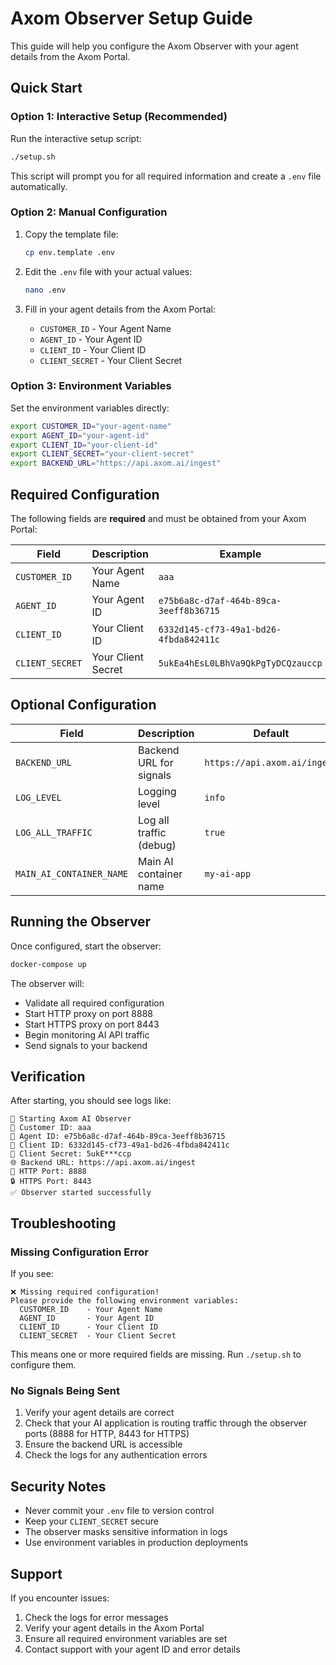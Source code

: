 # Axom Observer Setup Guide

This guide will help you configure the Axom Observer with your agent details from the Axom Portal.

## Quick Start

### Option 1: Interactive Setup (Recommended)

Run the interactive setup script:

```bash
./setup.sh
```

This script will prompt you for all required information and create a `.env` file automatically.

### Option 2: Manual Configuration

1. Copy the template file:
   ```bash
   cp env.template .env
   ```

2. Edit the `.env` file with your actual values:
   ```bash
   nano .env
   ```

3. Fill in your agent details from the Axom Portal:
   - `CUSTOMER_ID` - Your Agent Name
   - `AGENT_ID` - Your Agent ID  
   - `CLIENT_ID` - Your Client ID
   - `CLIENT_SECRET` - Your Client Secret

### Option 3: Environment Variables

Set the environment variables directly:

```bash
export CUSTOMER_ID="your-agent-name"
export AGENT_ID="your-agent-id"
export CLIENT_ID="your-client-id"
export CLIENT_SECRET="your-client-secret"
export BACKEND_URL="https://api.axom.ai/ingest"
```

## Required Configuration

The following fields are **required** and must be obtained from your Axom Portal:

| Field | Description | Example |
|-------|-------------|---------|
| `CUSTOMER_ID` | Your Agent Name | `aaa` |
| `AGENT_ID` | Your Agent ID | `e75b6a8c-d7af-464b-89ca-3eeff8b36715` |
| `CLIENT_ID` | Your Client ID | `6332d145-cf73-49a1-bd26-4fbda842411c` |
| `CLIENT_SECRET` | Your Client Secret | `5ukEa4hEsL0LBhVa9QkPgTyDCQzauccp` |

## Optional Configuration

| Field | Description | Default |
|-------|-------------|---------|
| `BACKEND_URL` | Backend URL for signals | `https://api.axom.ai/ingest` |
| `LOG_LEVEL` | Logging level | `info` |
| `LOG_ALL_TRAFFIC` | Log all traffic (debug) | `true` |
| `MAIN_AI_CONTAINER_NAME` | Main AI container name | `my-ai-app` |

## Running the Observer

Once configured, start the observer:

```bash
docker-compose up
```

The observer will:
- Validate all required configuration
- Start HTTP proxy on port 8888
- Start HTTPS proxy on port 8443
- Begin monitoring AI API traffic
- Send signals to your backend

## Verification

After starting, you should see logs like:

```
🚀 Starting Axom AI Observer
📡 Customer ID: aaa
🤖 Agent ID: e75b6a8c-d7af-464b-89ca-3eeff8b36715
🔑 Client ID: 6332d145-cf73-49a1-bd26-4fbda842411c
🔐 Client Secret: 5ukE***ccp
🌐 Backend URL: https://api.axom.ai/ingest
🔗 HTTP Port: 8888
🔒 HTTPS Port: 8443
✅ Observer started successfully
```

## Troubleshooting

### Missing Configuration Error

If you see:
```
❌ Missing required configuration!
Please provide the following environment variables:
  CUSTOMER_ID    - Your Agent Name
  AGENT_ID       - Your Agent ID
  CLIENT_ID      - Your Client ID
  CLIENT_SECRET  - Your Client Secret
```

This means one or more required fields are missing. Run `./setup.sh` to configure them.

### No Signals Being Sent

1. Verify your agent details are correct
2. Check that your AI application is routing traffic through the observer ports (8888 for HTTP, 8443 for HTTPS)
3. Ensure the backend URL is accessible
4. Check the logs for any authentication errors

## Security Notes

- Never commit your `.env` file to version control
- Keep your `CLIENT_SECRET` secure
- The observer masks sensitive information in logs
- Use environment variables in production deployments

## Support

If you encounter issues:
1. Check the logs for error messages
2. Verify your agent details in the Axom Portal
3. Ensure all required environment variables are set
4. Contact support with your agent ID and error details
